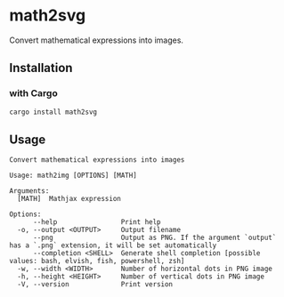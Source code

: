 # math2svg

Convert mathematical expressions into images.

## Installation

### with Cargo

```bash
cargo install math2svg
```

## Usage

```help
Convert mathematical expressions into images

Usage: math2img [OPTIONS] [MATH]

Arguments:
  [MATH]  Mathjax expression

Options:
      --help                Print help
  -o, --output <OUTPUT>     Output filename
      --png                 Output as PNG. If the argument `output` has a `.png` extension, it will be set automatically
      --completion <SHELL>  Generate shell completion [possible values: bash, elvish, fish, powershell, zsh]
  -w, --width <WIDTH>       Number of horizontal dots in PNG image
  -h, --height <HEIGHT>     Number of vertical dots in PNG image
  -V, --version             Print version
```
